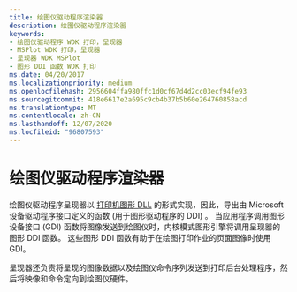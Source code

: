 ```yaml
---
title: 绘图仪驱动程序渲染器
description: 绘图仪驱动程序渲染器
keywords:
- 绘图仪驱动程序 WDK 打印，呈现器
- MSPlot WDK 打印，呈现器
- 呈现器 WDK MSPlot
- 图形 DDI 函数 WDK 打印
ms.date: 04/20/2017
ms.localizationpriority: medium
ms.openlocfilehash: 2956604ffa980ffc1d0cf67d4d2cc03ecf94fe93
ms.sourcegitcommit: 418e6617e2a695c9cb4b37b5b60e264760858acd
ms.translationtype: MT
ms.contentlocale: zh-CN
ms.lasthandoff: 12/07/2020
ms.locfileid: "96807593"
---
```

# <a name="plotter-driver-renderer"></a>绘图仪驱动程序渲染器





绘图仪驱动程序呈现器以 [打印机图形 DLL](printer-graphics-dll.md) 的形式实现，因此，导出由 Microsoft 设备驱动程序接口定义的函数 (用于图形驱动程序的 DDI) 。 当应用程序调用图形设备接口 (GDI) 函数将图像发送到绘图仪时，内核模式图形引擎将调用呈现器的图形 DDI 函数。 这些图形 DDI 函数有助于在绘图打印作业的页面图像时使用 GDI。

呈现器还负责将呈现的图像数据以及绘图仪命令序列发送到打印后台处理程序，然后将映像和命令定向到绘图仪硬件。

 

 




